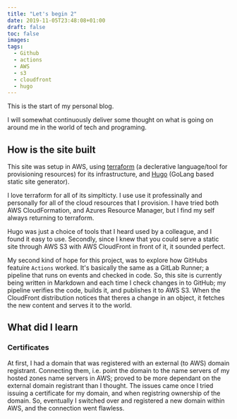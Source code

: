 ```yaml
---
title: "Let's begin 2"
date: 2019-11-05T23:48:08+01:00
draft: false
toc: false
images:
tags:
  - Github
  - actions
  - AWS
  - s3
  - cloudfront
  - hugo
---
```


This is the start of my personal blog.

I will somewhat continuously deliver some thought on what is going on around me in the world of tech and programing.

## How is the site built

This site was setup in AWS, using [terraform](https://www.terraform.io/) (a declerative language/tool for provisioning resources) for its infrastructure, and [Hugo](https://gohugo.io/) (GoLang based static site generator).

I love terraform for all of its simplticty. I use use it professinally and personally for all of the cloud resources that I provision. I have tried both AWS CloudFormation, and Azures Resource Manager, but I find my self always returning to terraform.

Hugo was just a choice of tools that I heard used by a colleague, and I found it easy to use.
Secondly, since I knew that you could serve a static site through AWS S3 with AWS CloudFront in front of it, it sounded perfect.

My second kind of hope for this project, was to explore how GitHubs featuire `Actions` worked. It's basically the same as a GitLab Runner; a pipeline that runs on events and checked in code.
So, this site is currently being written in Markdown and each time I check changes in to GitHub; my pipeline verifies the code, builds it, and publishes it to AWS S3. When the CloudFront distribution notices that theres a change in an object, it fetches the new content and serves it to the world.

## What did I learn

### Certificates

At first, I had a domain that was registered with an external (to AWS) domain registrant.
Connecting them, i.e. point the domain to the name servers of my hosted zones name servers in AWS; proved to be more dependant on the external domain registrant than I thought. The issues came once I tried issuing a certificate for my domain, and when registring ownership of the domain.
So, eventually I switched over and registered a new domain within AWS, and the connection went flawless.
